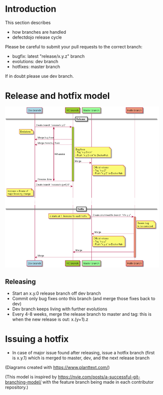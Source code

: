 # Introduction
This section describes
- how branches are handled
- defectdojo release cycle

Please be careful to submit your pull requests to the correct branch: 
- bugfix: latest  "release/x.y.z" branch
- evolutions: dev branch
- hotfixes: master branch

If in doubt please use dev branch.

# Release and hotfix model
![Schemas](doc/branching_model.png)
## Releasing
- Start an x.y.0 release branch off dev branch
- Commit only bug fixes onto this branch (and merge those fixes back to dev)
- Dev branch keeps living with further evolutions
- Every 4-8 weeks, merge the release branch to master and tag: this is when the new release is out: x.(y+1).z

# Issuing a hotfix
- In case of major issue found after releasing, issue a hotfix branch (first is x.y.1) which is merged to master, dev, and the next release branch


(Diagrams created with https://www.planttext.com/)

(This model is inspired by https://nvie.com/posts/a-successful-git-branching-model/ with the feature branch being made in each contributor repository.)